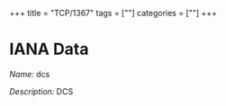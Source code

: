 +++
title = "TCP/1367"
tags = [""]
categories = [""]
+++

# IANA Data

_Name:_ dcs

_Description:_ DCS

